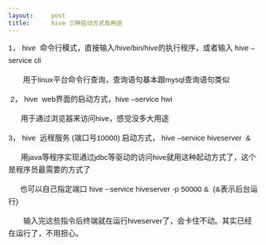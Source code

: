 ```yaml
---
layout:     post
title:      hive 三种启动方式及用途
---
```

<div id="article_content" class="article_content clearfix csdn-tracking-statistics" data-pid="blog" data-mod="popu_307" data-dsm="post">
								            <link rel="stylesheet" href="https://csdnimg.cn/release/phoenix/template/css/ck_htmledit_views-f76675cdea.css">
						<div class="htmledit_views" id="content_views">
                
<p style="font-family:Arial, Verdana, sans-serif;line-height:18px;"><span style="line-height:25px;font-family:Helvetica, Tahoma, Arial, sans-serif;font-size:15px;"></span></p>
<p style="line-height:18px;font-family:Arial, Verdana, sans-serif;"><span style="line-height:25px;font-family:Helvetica, Tahoma, Arial, sans-serif;font-size:15px;">1， hive  命令行模式，直接输入/hive/bin/hive的执行程序，或者输入 hive –service cli</span></p>
<p style="line-height:18px;font-family:Arial, Verdana, sans-serif;"><span style="line-height:25px;font-family:Helvetica, Tahoma, Arial, sans-serif;font-size:15px;">       用于linux平台命令行查询，查询语句基本跟mysql查询语句类似</span></p>
<p style="line-height:18px;font-family:Arial, Verdana, sans-serif;"><span style="font-size:15px;"><span style="line-height:25px;font-family:Helvetica, Tahoma, Arial, sans-serif;"> 2，</span><span style="line-height:25px;font-family:Helvetica, Tahoma, Arial, sans-serif;"> hive  web界面的启动方式，hive
 –service hwi  </span></span></p>
<p style="line-height:18px;font-family:Arial, Verdana, sans-serif;"><span style="line-height:25px;font-family:Helvetica, Tahoma, Arial, sans-serif;font-size:15px;">      用于通过浏览器来访问hive，感觉没多大用途</span></p>
<p style="line-height:18px;font-family:Arial, Verdana, sans-serif;"><span style="line-height:25px;font-family:Helvetica, Tahoma, Arial, sans-serif;font-size:15px;">3， hive  远程服务 (端口号10000) 启动方式， hive –service hiveserver  &amp; </span></p>
<p style="line-height:18px;font-family:Arial, Verdana, sans-serif;"><span style="line-height:25px;font-family:Helvetica, Tahoma, Arial, sans-serif;font-size:15px;">      用java等程序实现通过jdbc等驱动的访问hive就用这种起动方式了，这个是程序员最需要的方式了</span></p>
<p style="line-height:18px;font-family:Arial, Verdana, sans-serif;"><span style="line-height:25px;font-family:Helvetica, Tahoma, Arial, sans-serif;font-size:15px;"> 　 也可以自己指定端口 hive --service hiveserver -p 50000 &amp;  (&amp;表示后台运行)</span></p>
<p style="line-height:18px;font-family:Arial, Verdana, sans-serif;"><span style="line-height:25px;font-family:Helvetica, Tahoma, Arial, sans-serif;font-size:15px;">　　输入完这些指令后终端就在运行hiveserver了，会卡住不动。其实已经在运行了，不用担心。</span></p>
<p style="font-family:Arial, Verdana, sans-serif;line-height:18px;"><span style="font-family:Arial;font-size:15px;"><span><a href="http://mvnrepository.com/artifact/org.apache.hive/hive-service/0.8.1" rel="nofollow" style="color:rgb(0,105,214);line-height:inherit;"></a></span></span></p>
            </div>
                </div>